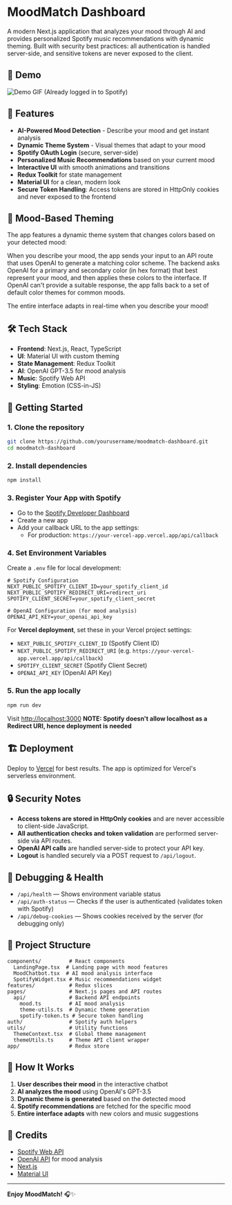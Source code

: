 # MoodMatch Dashboard

A modern Next.js application that analyzes your mood through AI and provides personalized Spotify music recommendations with dynamic theming. Built with security best practices: all authentication is handled server-side, and sensitive tokens are never exposed to the client.

## 🎵 Demo

![Demo GIF (Already logged in to Spotify)](https://imgur.com/a/hXDARyF)


## 🚀 Features

- **AI-Powered Mood Detection** - Describe your mood and get instant analysis
- **Dynamic Theme System** - Visual themes that adapt to your mood
- **Spotify OAuth Login** (secure, server-side)
- **Personalized Music Recommendations** based on your current mood
- **Interactive UI** with smooth animations and transitions
- **Redux Toolkit** for state management
- **Material UI** for a clean, modern look
- **Secure Token Handling**: Access tokens are stored in HttpOnly cookies and never exposed to the frontend

## 🎨 Mood-Based Theming

The app features a dynamic theme system that changes colors based on your detected mood:

When you describe your mood, the app sends your input to an API route that uses OpenAI to generate a matching color scheme. The backend asks OpenAI for a primary and secondary color (in hex format) that best represent your mood, and then applies these colors to the interface. If OpenAI can't provide a suitable response, the app falls back to a set of default color themes for common moods.


The entire interface adapts in real-time when you describe your mood!

## 🛠️ Tech Stack

- **Frontend**: Next.js, React, TypeScript
- **UI**: Material UI with custom theming
- **State Management**: Redux Toolkit
- **AI**: OpenAI GPT-3.5 for mood analysis
- **Music**: Spotify Web API
- **Styling**: Emotion (CSS-in-JS)

## 🏁 Getting Started

### 1. Clone the repository

```bash
git clone https://github.com/yourusername/moodmatch-dashboard.git
cd moodmatch-dashboard
```

### 2. Install dependencies

```bash
npm install
```

### 3. Register Your App with Spotify

- Go to the [Spotify Developer Dashboard](https://developer.spotify.com/dashboard)
- Create a new app
- Add your callback URL to the app settings:
  - For production: `https://your-vercel-app.vercel.app/api/callback`

### 4. Set Environment Variables

Create a `.env` file for local development:

```env
# Spotify Configuration
NEXT_PUBLIC_SPOTIFY_CLIENT_ID=your_spotify_client_id
NEXT_PUBLIC_SPOTIFY_REDIRECT_URI=redirect_uri
SPOTIFY_CLIENT_SECRET=your_spotify_client_secret

# OpenAI Configuration (for mood analysis)
OPENAI_API_KEY=your_openai_api_key
```

For **Vercel deployment**, set these in your Vercel project settings:

- `NEXT_PUBLIC_SPOTIFY_CLIENT_ID` (Spotify Client ID)
- `NEXT_PUBLIC_SPOTIFY_REDIRECT_URI` (e.g. `https://your-vercel-app.vercel.app/api/callback`)
- `SPOTIFY_CLIENT_SECRET` (Spotify Client Secret)
- `OPENAI_API_KEY` (OpenAI API Key)

### 5. Run the app locally

```bash
npm run dev
```

Visit [http://localhost:3000](http://localhost:3000)
**NOTE: Spotify doesn't allow localhost as a Redirect URI, hence deployment is needed**

## 🏗️ Deployment

Deploy to [Vercel](https://vercel.com/) for best results. The app is optimized for Vercel's serverless environment.

## 🔒 Security Notes

- **Access tokens are stored in HttpOnly cookies** and are never accessible to client-side JavaScript.
- **All authentication checks and token validation** are performed server-side via API routes.
- **OpenAI API calls** are handled server-side to protect your API key.
- **Logout** is handled securely via a POST request to `/api/logout`.

## 🧪 Debugging & Health

- `/api/health` — Shows environment variable status
- `/api/auth-status` — Checks if the user is authenticated (validates token with Spotify)
- `/api/debug-cookies` — Shows cookies received by the server (for debugging only)

## 📂 Project Structure

```
components/         # React components
  LandingPage.tsx  # Landing page with mood features
  MoodChatbot.tsx  # AI mood analysis interface
  SpotifyWidget.tsx # Music recommendations widget
features/           # Redux slices
pages/              # Next.js pages and API routes
  api/              # Backend API endpoints
    mood.ts         # AI mood analysis
    theme-utils.ts  # Dynamic theme generation
    spotify-token.ts # Secure token handling
auth/               # Spotify auth helpers
utils/              # Utility functions
  ThemeContext.tsx  # Global theme management
  themeUtils.ts     # Theme API client wrapper
app/                # Redux store
```

## 🎯 How It Works

1. **User describes their mood** in the interactive chatbot
2. **AI analyzes the mood** using OpenAI's GPT-3.5
3. **Dynamic theme is generated** based on the detected mood
4. **Spotify recommendations** are fetched for the specific mood
5. **Entire interface adapts** with new colors and music suggestions

## 🙏 Credits

- [Spotify Web API](https://developer.spotify.com/documentation/web-api/)
- [OpenAI API](https://openai.com/api/) for mood analysis
- [Next.js](https://nextjs.org/)
- [Material UI](https://mui.com/)

---

**Enjoy MoodMatch!** 🎧✨

